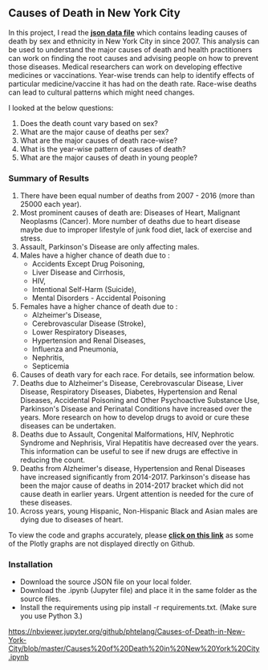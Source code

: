 ## Causes of Death in New York City
In this project, I read the __[json data file](https://data.cityofnewyork.us/Health/New-York-City-Leading-Causes-of-Death/jb7j-dtam)__ which contains leading causes of death by sex and ethnicity in New York City in since 2007. This analysis can be used to understand the major causes of death and health practitioners can work on finding the root causes and advising people on how to prevent those diseases. Medical researchers can work on developing effective medicines or vaccinations. Year-wise trends can help to identify effects of particular medicine/vaccine it has had on the death rate. Race-wise deaths can lead to cultural patterns which might need changes.

I looked at the below questions:
1. Does the death count vary based on sex?
2. What are the major cause of deaths per sex?
3. What are the major causes of death race-wise?
4. What is the year-wise pattern of causes of death?
5. What are the major causes of death in young people?

### Summary of Results
1. There have been equal number of deaths from 2007 - 2016 (more than 25000 each year).
2. Most prominent causes of death are: Diseases of Heart, Malignant Neoplasms (Cancer). More number of deaths due to heart disease maybe due to improper lifestyle of junk food diet, lack of exercise and stress.
3. Assault, Parkinson's Disease are only affecting males.
4. Males have a higher chance of death due to :
    - Accidents Except Drug Poisoning,
    - Liver Disease and Cirrhosis,
    - HIV,
    - Intentional Self-Harm (Suicide),
    - Mental Disorders - Accidental Poisoning
5. Females have a higher chance of death due to :
   - Alzheimer's Disease,
    - Cerebrovascular Disease (Stroke),
    - Lower Respiratory Diseases,
    - Hypertension and Renal Diseases,
    - Influenza and Pneumonia,
    - Nephritis,
    - Septicemia
6. Causes of death vary for each race. For details, see information below.
7. Deaths due to Alzheimer's Disease, Cerebrovascular Disease, Liver Disease, Respiratory Diseases, Diabetes, Hypertension and Renal Diseases, Accidental Poisoning and Other Psychoactive Substance Use, Parkinson's Disease and Perinatal Conditions have increased over the years. More research on how to develop drugs to avoid or cure these diseases can be undertaken.
8. Deaths due to Assault, Congenital Malformations, HIV, Nephrotic Syndrome and Nephrisis, Viral Hepatitis have decreased over the years. This information can be useful to see if new drugs are effective in reducing the count.
9. Deaths from Alzheimer's disease, Hypertension and Renal Diseases have increased significantly from 2014-2017. Parkinson's disease has been the major cause of deaths in 2014-2017 bracket which did not cause death in earlier years. Urgent attention is needed for the cure of these diseases.
10. Across years, young Hispanic, Non-Hispanic Black and Asian males are dying due to diseases of heart.

To view the code and graphs accurately, please __[click on this link](https://nbviewer.jupyter.org/github/phtelang/Causes-of-Death-in-New-York-City/blob/master/Causes%20of%20Death%20in%20New%20York%20City.ipynb)__ as some of the Plotly graphs are not displayed directly on Github.

### Installation
- Download the source JSON file on your local folder.
- Download the .ipynb (Jupyter file) and place it in the same folder as the source files.
- Install the requirements using pip install -r requirements.txt. (Make sure you use Python 3.)


https://nbviewer.jupyter.org/github/phtelang/Causes-of-Death-in-New-York-City/blob/master/Causes%20of%20Death%20in%20New%20York%20City.ipynb
